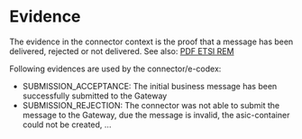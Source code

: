 # Evidence

The evidence in the connector context is the proof that a message has been delivered, rejected or not delivered.
See also: [PDF ETSI REM](http://www.etsi.org/deliver/etsi_ts/102600_102699/10264002/02.02.01_60/ts_10264002v020201p.pdf)


Following evidences are used by the connector/e-codex:

 * SUBMISSION_ACCEPTANCE: The initial business message has been successfully submitted to the Gateway
 * SUBMISSION_REJECTION: The connector was not able to submit the message to the Gateway, due the message is invalid, the asic-container could not be created, ...
